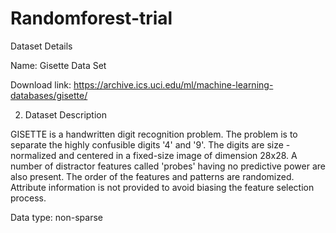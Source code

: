# Randomforest-trial
 Dataset Details

Name: Gisette Data Set

Download link: https://archive.ics.uci.edu/ml/machine-learning-databases/gisette/

2. Dataset Description 

GISETTE is a handwritten digit recognition problem. The problem is to
separate the highly confusible digits '4' and '9'. The digits are size
-normalized and centered in a fixed-size image of dimension 28x28. A number
of distractor features called 'probes' having no predictive power are also
present. The order of the features and patterns are randomized. Attribute
information is not provided to avoid biasing the feature selection process.

Data type: non-sparse
